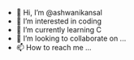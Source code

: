 - 👋 Hi, I’m @ashwanikansal
- 👀 I’m interested in coding
- 🌱 I’m currently learning C
- 💞️ I’m looking to collaborate on ...
- 📫 How to reach me ...

<!---
ashwanikansal/ashwanikansal is a ✨ special ✨ repository because its `README.md` (this file) appears on your GitHub profile.
You can click the Preview link to take a look at your changes.
--->
